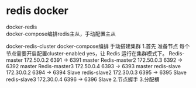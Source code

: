 # redis docker
docker-redis  
docker-compose编排redis主从，手动配置主从

docker-redis-cluster
docker-compose编排 手动搭建集群 
1.首先 准备节点 每个节点需要开启配置cluster-enabled yes，让 Redis 运行在集群模式下。
Redis-master	172.50.0.2	6391 -> 6391	master
Redis-master2	172.50.0.3	6392 -> 6392	master
Redis-master3	172.50.0.4	6393 -> 6393	master
redis-slave	  172.30.0.2	6394 -> 6394	Slave
redis-slave2	172.30.0.3	6395 -> 6395	Slave
redis-slave3	172.30.0.4	6396 -> 6396	Slave
2.节点握手
3.分配槽
